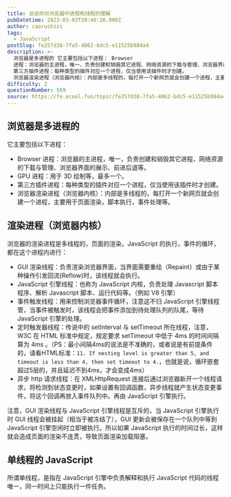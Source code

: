 ```yaml
---
title: 谈谈你对浏览器中进程和线程的理解
pubDatetime: 2023-03-03T20:46:26.000Z
author: caorushizi
tags:
  - JavaScript
postSlug: fe257d38-7fa5-4062-bdc5-e11525b984a4
description: >-
  浏览器是多进程的 它主要包括以下进程： Browser
  进程：浏览器的主进程，唯一，负责创建和销毁其它进程、网络资源的下载与管理、浏览器界面的展示、前进后退等。 GPU 进程：用于 3D 绘制等，最多一个。
  第三方插件进程：每种类型的插件对应一个进程，仅当使用该插件时才创建。
  浏览器渲染进程（浏览器内核）：内部是多线程的，每打开一个新网页就会创建一个进程，主要用于页面渲染，脚本执行，事件处理等。
difficulty: 2
questionNumber: 569
source: https://fe.ecool.fun/topic/fe257d38-7fa5-4062-bdc5-e11525b984a4
---
```


## 浏览器是多进程的

它主要包括以下进程：

- Browser 进程：浏览器的主进程，唯一，负责创建和销毁其它进程、网络资源的下载与管理、浏览器界面的展示、前进后退等。
- GPU 进程：用于 3D 绘制等，最多一个。
- 第三方插件进程：每种类型的插件对应一个进程，仅当使用该插件时才创建。
- 浏览器渲染进程（浏览器内核）：内部是多线程的，每打开一个新网页就会创建一个进程，主要用于页面渲染，脚本执行，事件处理等。

## 渲染进程（浏览器内核）

浏览器的渲染进程是多线程的，页面的渲染，JavaScript 的执行，事件的循环，都在这个进程内进行：

- GUI 渲染线程：负责渲染浏览器界面，当界面需要重绘（Repaint）或由于某种操作引发回流(Reflow)时，该线程就会执行。
- JavaScript 引擎线程：也称为 JavaScript 内核，负责处理 Javascript 脚本程序、解析 Javascript 脚本、运行代码等。（例如 V8 引擎）
- 事件触发线程：用来控制浏览器事件循环，注意这不归 JavaScript 引擎线程管，当事件被触发时，该线程会把事件添加到待处理队列的队尾，等待 JavaScript 引擎的处理。
- 定时触发器线程：传说中的 setInterval 与 setTimeout 所在线程，注意，W3C 在 HTML 标准中规定，规定要求 setTimeout 中低于 4ms 的时间间隔算为 4ms 。（PS：最小间隔4ms的说法是不准确的，或者说是有前提条件的，请看HTML标准：`11. If nesting level is greater than 5, and timeout is less than 4, then set timeout to 4.`，也就是说，循环嵌套超过5层的，并且延迟不到4ms，才会变成4ms）
- 异步 http 请求线程：在 XMLHttpRequest 连接后通过浏览器新开一个线程请求，将检测到状态变更时，如果设置有回调函数，异步线程就产生状态变更事件，将这个回调再放入事件队列中。再由 JavaScript 引擎执行。

注意，GUI 渲染线程与 JavaScript 引擎线程是互斥的，当 JavaScript 引擎执行时 GUI 线程会被挂起（相当于被冻结了），GUI 更新会被保存在一个队列中等到 JavaScript 引擎空闲时立即被执行。所以如果 JavaScript 执行的时间过长，这样就会造成页面的渲染不连贯，导致页面渲染加载阻塞。

## 单线程的 JavaScript

所谓单线程，是指在 JavaScript 引擎中负责解释和执行 JavaScript 代码的线程唯一，同一时间上只能执行一件任务。
